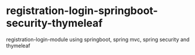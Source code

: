 # registration-login-springboot-security-thymeleaf

registration-login-module using springboot, spring mvc, spring security and thymeleaf

